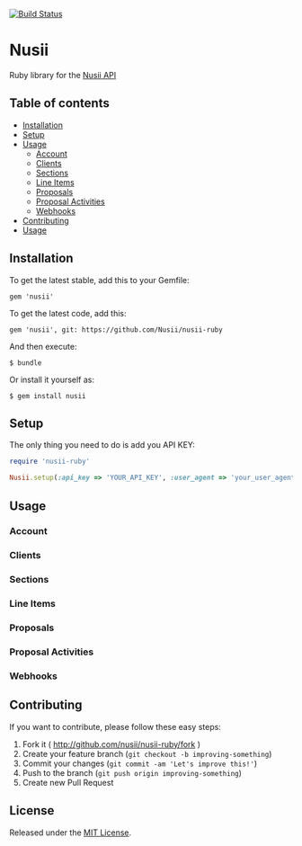 [![Build Status](https://travis-ci.org/Nusii/nusii-ruby.png)](https://travis-ci.org/Nusii/nusii-ruby)

# Nusii

Ruby library for the [Nusii API](https://developer.nusii.com/#get-all-webhook-endpoints)

## Table of contents

  * [Installation](#installation)
  * [Setup](#setup)
  * [Usage](#usage)
    * [Account](#account)
    * [Clients](#clients)
    * [Sections](#sections)
    * [Line Items](#line-items)
    * [Proposals](#proposals)
    * [Proposal Activities](#proposal-activities)
    * [Webhooks](#webhooks)
  * [Contributing](#contributing)
  * [Usage](#contributing)

## Installation

To get the latest stable, add this to your Gemfile:

    gem 'nusii'

To get the latest code, add this:

    gem 'nusii', git: https://github.com/Nusii/nusii-ruby

And then execute:

    $ bundle

Or install it yourself as:

    $ gem install nusii

## Setup

The only thing you need to do is add you API KEY:

```ruby
require 'nusii-ruby'

Nusii.setup(:api_key => 'YOUR_API_KEY', :user_agent => 'your_user_agent')
```

## Usage

### Account

### Clients

### Sections

### Line Items

### Proposals

### Proposal Activities

### Webhooks

## Contributing

If you want to contribute, please follow these easy steps:

1. Fork it ( http://github.com/nusii/nusii-ruby/fork )
2. Create your feature branch (`git checkout -b improving-something`)
3. Commit your changes (`git commit -am 'Let's improve this!'`)
4. Push to the branch (`git push origin improving-something`)
5. Create new Pull Request

## License

Released under the [MIT License](http://opensource.org/licenses/MIT).